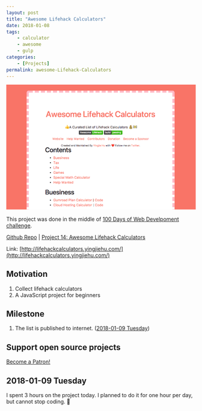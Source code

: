 ```yaml
---
layout: post
title: "Awesome Lifehack Calculators"
date: 2018-01-08
tags:
	- calculator
	- awesome
	- gulp
categories:
	- [Projects]
permalink: awesome-Lifehack-Calculators
---
```


<img src="../img/Awesome-Lifehack-Calculators.png"> 
<!-- more -->

This project was done in the middle of [100 Days of Web Develpoment challenge](/100-Days-Of-Web-Development-Round-1/).

[Github Repo](https://github.com/huyingjie/awesome-lifehack-calculators) | [Project 14: Awesome Lifehack Calculators](http://lifehackcalculators.yingjiehu.com/)

Link: [http://lifehackcalculators.yingjiehu.com/](http://lifehackcalculators.yingjiehu.com/)

## Motivation

1. Collect lifehack calculators
2. A JavaScript project for beginners


## Milestone

1. The list is published to internet. ([2018-01-09 Tuesday](#2018-01-09-Tuesday))

## Support open source projects

<a href="https://www.patreon.com/bePatron?u=8604867" data-patreon-widget-type="become-patron-button">Become a Patron!</a><script async src="https://c6.patreon.com/becomePatronButton.bundle.js"></script>

## 2018-01-09 Tuesday

I spent 3 hours on the project today. I planned to do it for one hour per day, but cannot stop coding. 🤣

